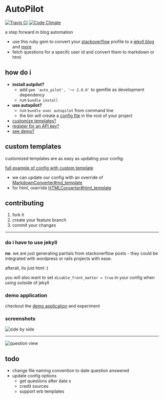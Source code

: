 # AutoPilot
[![Travis CI](https://travis-ci.org/lfender6445/auto_pilot.svg?branch=master)](https://travis-ci.org/lfender6445/auto_pilot)
[![Code Climate](https://codeclimate.com/github/lfender6445/auto_pilot/badges/gpa.svg)](https://codeclimate.com/github/lfender6445/auto_pilot)
<!--
[![Test Coverage](https://codeclimate.com/github/lfender6445/auto_pilot/badges/coverage.svg)](https://codeclimate.com/github/lfender6445/auto_pilot)
-->

a step forward in blog automation
- use this ruby gem to convert your [stackoverflow](http://www.stackoverflow.com/) profile to a [jekyll blog](http://jekyllrb.com/) and [more](#do-i-have-to-use-jekyll)
- fetch questions for a specifc user id and convert them to markdown or html

## how do i
- __install autpilot?__
  - add `gem 'auto_pilot', '~> 2.0.0'` to gemfile as development dependency
  - run `bundle install`
- __use autopilot?__
  - run `bundle exec autopilot` from command line
  - the bin will create a [config file](https://github.com/lfender6445/auto_pilot/blob/master/lib/auto_pilot/templates/auto_pilot_config.rb) in the root of your project
- [customize templates?](#custom-templates)
- [register for an API key?](http://stackapps.com/apps/oauth/register)
- [see demo?](#demo-application)

## custom templates
customized templates are as easy as updating your config:

[full example of config with custom template](https://github.com/lfender6445/auto_pilot_demo/blob/custom_templates/auto_pilot_config.rb#L21)

- we can update our config with an override of [MarkdownConverter#md_template](https://github.com/lfender6445/auto_pilot/blob/e6fd551d64d27cd2a813bb71e6c0997eee9196d2/lib/auto_pilot/markdown_converter.rb#L25)
- for html, override [HTMLConverter#html_template](https://github.com/lfender6445/auto_pilot/blob/e6fd551d64d27cd2a813bb71e6c0997eee9196d2/lib/auto_pilot/html_converter.rb#L27)

## contributing

1. fork it
2. create your feature branch
3. commit your changes

________________________

### do i have to use jekyll
__no__. we are just generating partials from stackoverflow posts - they could be integrated with wordpress or rails projects with ease.

afterall, its just html :)

you will also want to set `disable_front_matter = true` in your config when using outside of jekyll

### demo application
checkout the [demo application](https://github.com/lfender6445/auto_pilot_demo) and experiment

### screenshots

![side by side](http://i.imgur.com/Ffbzequ.png)
________________________
![question view](http://i.imgur.com/O206sol.png)

## todo
- change file naming convention to date question answered
- update config options
  - get questions after date x
  - credit sources
  - support erb templates
